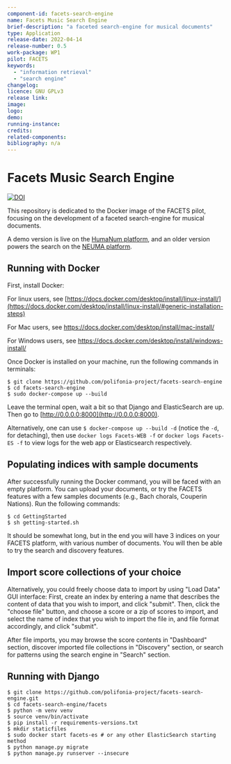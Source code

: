 ```yaml
---
component-id: facets-search-engine
name: Facets Music Search Engine
brief-description: "a faceted search-engine for musical documents"
type: Application
release-date: 2022-04-14
release-number: 0.5
work-package: WP1
pilot: FACETS
keywords:
  - "information retrieval"
  - "search engine"
changelog:
licence: GNU GPLv3
release link: 
image:
logo:
demo: 
running-instance:
credits:
related-components:
bibliography: n/a
---
```


# Facets Music Search Engine

[![DOI](https://zenodo.org/badge/426643864.svg)](https://zenodo.org/badge/latestdoi/426643864)

This repository is dedicated to the Docker image of the FACETS pilot, focusing on the development of a faceted search-engine for musical documents. 

A demo version is live on the [HumaNum platform](http://neuma-dev.huma-num.fr), and an older version powers the search on the [NEUMA platform](http://neuma.huma-num.fr).

## Running with Docker

First, install Docker:

For linux users, see [https://docs.docker.com/desktop/install/linux-install/](https://docs.docker.com/desktop/install/linux-install/#generic-installation-steps)

For Mac users, see https://docs.docker.com/desktop/install/mac-install/

For Windows users, see https://docs.docker.com/desktop/install/windows-install/


Once Docker is installed on your machine, run the following commands in terminals:
````
$ git clone https://github.com/polifonia-project/facets-search-engine
$ cd facets-search-engine
$ sudo docker-compose up --build
````
Leave the terminal open, wait a bit so that Django and ElasticSearch are up.
Then go to [http://0.0.0.0:8000](http://0.0.0.0:8000).

Alternatively, one can use `$ docker-compose up --build -d` (notice the `-d`, for detaching), then use `docker logs Facets-WEB -f` or `docker logs Facets-ES -f` to view logs for the web app or Elasticsearch respectively.

## Populating indices with sample documents

After successfully running the Docker command, you will be faced with an empty platform. You can upload your documents, or try the FACETS features with a few samples documents (e.g., Bach chorals, Couperin Nations). Run the following commands:

````
$ cd GettingStarted
$ sh getting-started.sh
````

It should be somewhat long, but in the end you will have 3 indices on your FACETS platform, with various number of documents.
You will then be able to try the search and discovery features.

## Import score collections of your choice
Alternatively, you could freely choose data to import by using "Load Data" GUI interface:
First, create an index by entering a name that describes the content of data that you wish to import, and click "submit".
Then, click the "choose file" button, and choose a score or a zip of scores to import, and select the name of index that you wish to import the file in, and file format accordingly, and click "submit".

After file imports, you may browse the score contents in "Dashboard" section, discover imported file collections in "Discovery" section, or search for patterns using the search engine in "Search" section.

## Running with Django

````
$ git clone https://github.com/polifonia-project/facets-search-engine.git
$ cd facets-search-engine/facets
$ python -m venv venv
$ source venv/bin/activate
$ pip install -r requirements-versions.txt
$ mkdir staticfiles
$ sudo docker start facets-es # or any other ElasticSearch starting method
$ python manage.py migrate
$ python manage.py runserver --insecure
````
